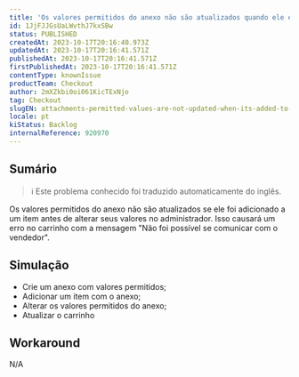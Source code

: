 ```yaml
---
title: 'Os valores permitidos do anexo não são atualizados quando ele é adicionado aos itens'
id: 1JjFJJGsUaLWvthJ7kxSBw
status: PUBLISHED
createdAt: 2023-10-17T20:16:40.973Z
updatedAt: 2023-10-17T20:16:41.571Z
publishedAt: 2023-10-17T20:16:41.571Z
firstPublishedAt: 2023-10-17T20:16:41.571Z
contentType: knownIssue
productTeam: Checkout
author: 2mXZkbi0oi061KicTExNjo
tag: Checkout
slugEN: attachments-permitted-values-are-not-updated-when-its-added-to-items
locale: pt
kiStatus: Backlog
internalReference: 920970
---
```


## Sumário

>ℹ️ Este problema conhecido foi traduzido automaticamente do inglês.


Os valores permitidos do anexo não são atualizados se ele foi adicionado a um item antes de alterar seus valores no administrador. Isso causará um erro no carrinho com a mensagem "Não foi possível se comunicar com o vendedor".

## Simulação



- Crie um anexo com valores permitidos;
- Adicionar um item com o anexo;
- Alterar os valores permitidos do anexo;
- Atualizar o carrinho

## Workaround


N/A



